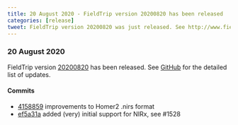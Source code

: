 ```yaml
---
title: 20 August 2020 - FieldTrip version 20200820 has been released
categories: [release]
tweet: FieldTrip version 20200820 was just released. See http://www.fieldtriptoolbox.org/#20-august-2020
---
```


### 20 August 2020

FieldTrip version [20200820](http://github.com/fieldtrip/fieldtrip/releases/tag/20200820) has been released.
See [GitHub](https://github.com/fieldtrip/fieldtrip/compare/20200820...20200821) for the detailed list of updates.

#### Commits

- [4158859](http://github.com/fieldtrip/fieldtrip/commit/4158859) improvements to Homer2 .nirs format
- [ef5a31a](http://github.com/fieldtrip/fieldtrip/commit/ef5a31a) added (very) initial support for NIRx, see #1528
